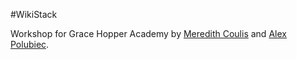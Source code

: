 #WikiStack

Workshop for Grace Hopper Academy by [Meredith Coulis](http://www.github.com/mkc1) and [Alex Polubiec](http://www.github.com/paloobi).
